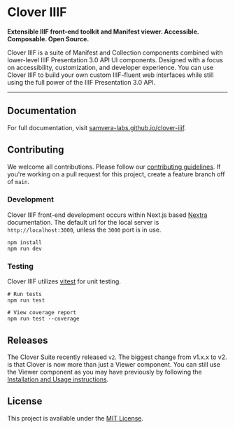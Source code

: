 # Clover IIIF

**Extensible IIIF front-end toolkit and Manifest viewer. Accessible. Composable. Open Source.**

Clover IIIF is a suite of Manifest and Collection components combined with lower-level IIIF Presentation 3.0 API UI components. Designed with a focus on accessibility, customization, and developer experience. You can use Clover IIIF to build your own custom IIIF-fluent web interfaces while still using the full power of the IIIF Presentation 3.0 API.

---

## Documentation

For full documentation, visit [samvera-labs.github.io/clover-iiif](https://samvera-labs.github.io/clover-iiif/).

## Contributing

We welcome all contributions. Please follow our [contributing guidelines](./.github/CONTRIBUTING.md). If you're working on a pull request for this project, create a feature branch off of `main`.

### Development

Clover IIIF front-end development occurs within Next.js based [Nextra](https://nextra.site/) documentation. The default url for the local server is `http://localhost:3000`, unless the `3000` port is in use.

```shell
npm install
npm run dev
```

### Testing

Clover IIIF utilizes [vitest](https://vitest.dev/) for unit testing.

```shell
# Run tests
npm run test

# View coverage report
npm run test --coverage
```

## Releases

The Clover Suite recently released `v2`. The biggest change from v1.x.x to v2. is that Clover is now more than just a Viewer component. You can still use the Viewer component as you may have previously by following the [Installation and Usage instructions](https://samvera-labs.github.io/clover-iiif/docs/viewer).

## License

This project is available under the [MIT License](https://github.com/samvera-labs/clover-iiif/blob/main/LICENSE).
